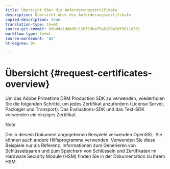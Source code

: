 ```yaml
---
title: Übersicht über die Anforderungszertifikate
description: Übersicht über die Anforderungszertifikate
copied-description: true
translation-type: tm+mt
source-git-commit: 89bdda1d4bd5c126f19ba75a819942df901183d1
workflow-type: tm+mt
source-wordcount: '82'
ht-degree: 0%

---
```



# Übersicht {#request-certificates-overview}

Um das Adobe Primetime DRM Production SDK zu verwenden, wiederholen Sie die folgenden Schritte, um jedes Zertifikat anzufordern (License Server, Packager und Transport). Das Evaluations-SDK und das Test-SDK verwenden ein einziges Zertifikat.

>[!NOTE]
>
>Die in diesem Dokument angegebenen Beispiele verwenden OpenSSL. Sie können auch andere Hilfsprogramme verwenden. Verwenden Sie diese Beispiele nur als Referenz. Informationen zum Generieren von Schlüsselpaaren und zum Speichern von Schlüsseln und Zertifikaten im Hardware Security Module (HSM) finden Sie in der Dokumentation zu Ihrem HSM.